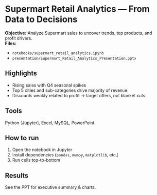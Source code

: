 # Supermart Retail Analytics — From Data to Decisions

**Objective:** Analyze Supermart sales to uncover trends, top products, and profit drivers.  
**Files:**  
- `notebooks/supermart_retail_analytics.ipynb`  
- `presentation/Supermart_Retail_Analytics_Presentation.pptx`

## Highlights
- Rising sales with Q4 seasonal spikes
- Top 5 cities and sub-categories drive majority of revenue
- Discounts weakly related to profit → target offers, not blanket cuts

## Tools
Python (Jupyter), Excel, MySQL, PowerPoint

## How to run
1. Open the notebook in Jupyter
2. Install dependencies (`pandas`, `numpy`, `matplotlib`, etc.)
3. Run cells top-to-bottom

## Results
See the PPT for executive summary & charts.







